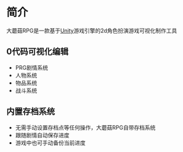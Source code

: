 # 简介

大蘑菇RPG是一款基于[Unity](https://www.unity.cn)游戏引擎的2d角色扮演游戏可视化制作工具

## 0代码可视化编辑
- PRG剧情系统
- 人物系统
- 物品系统
- 战斗系统

## 内置存档系统
- 无需手动设置存档点等任何操作，大蘑菇RPG自带存档系统
- 跟随剧情自动保存进度
- 游戏中也可手动备份当前进度
